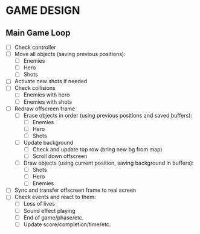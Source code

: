 # GAME DESIGN

## Main Game Loop

- [ ] Check controller
- [ ] Move all objects (saving previous positions):
  - [ ] Enemies
  - [ ] Hero
  - [ ] Shots
- [ ] Activate new shots if needed
- [ ] Check collisions
  - [ ] Enemies with hero
  - [ ] Enemies with shots
- [ ] Redraw offscreen frame
  - [ ] Erase objects in order (using previous positions and saved buffers):
    - [ ] Enemies
    - [ ] Hero
    - [ ] Shots
  - [ ] Update background
    - [ ] Check and update top row (bring new bg from map)
    - [ ] Scroll down offscreen
  - [ ] Draw objects (using current position, saving background in buffers):
    - [ ] Shots
    - [ ] Hero
    - [ ] Enemies
- [ ] Sync and transfer offscreen frame to real screen
- [ ] Check events and react to them:
  - [ ] Loss of lives
  - [ ] Sound effect playing
  - [ ] End of game/phase/etc.
  - [ ] Update score/completion/time/etc.
